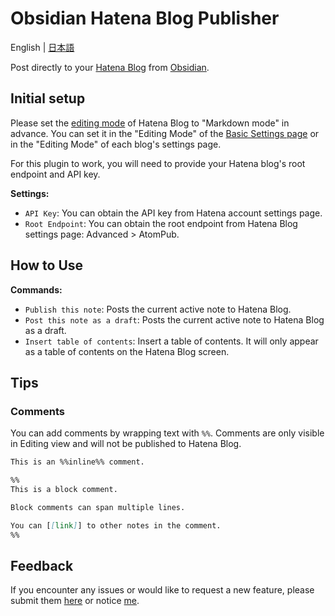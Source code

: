 # Obsidian Hatena Blog Publisher

English | [日本語](https://github.com/takmatsukawa/obsidian-hatena/blob/master/README-JP.md)

Post directly to your [Hatena Blog](https://hatenablog.com/) from [Obsidian](https://obsidian.md/).

## Initial setup

Please set the [editing mode](https://help.hatenablog.com/entry/editing-mode) of Hatena Blog to "Markdown mode" in advance.
You can set it in the "Editing Mode" of the [Basic Settings page](http://blog.hatena.ne.jp/my/config) or in the "Editing Mode" of each blog's settings page.

For this plugin to work, you will need to provide your Hatena blog's root endpoint and API key.

**Settings:**

- `API Key`: You can obtain the API key from Hatena account settings page.
- `Root Endpoint`: You can obtain the root endpoint from Hatena Blog settings page: Advanced > AtomPub.

## How to Use

**Commands:**

- `Publish this note`: Posts the current active note to Hatena Blog.
- `Post this note as a draft`: Posts the current active note to Hatena Blog as a draft.
- `Insert table of contents`: Insert a table of contents. It will only appear as a table of contents on the Hatena Blog screen.

## Tips

### Comments

You can add comments by wrapping text with `%%`. Comments are only visible in Editing view and will not be published to Hatena Blog.

```markdown
This is an %%inline%% comment.

%%
This is a block comment.

Block comments can span multiple lines.

You can [[link]] to other notes in the comment.
%%
```

## Feedback

If you encounter any issues or would like to request a new feature, please submit them [here](https://github.com/takmatsukawa/obsidian-hatena/issues/new) or notice [me](https://twitter.com/takmatsukawa).
